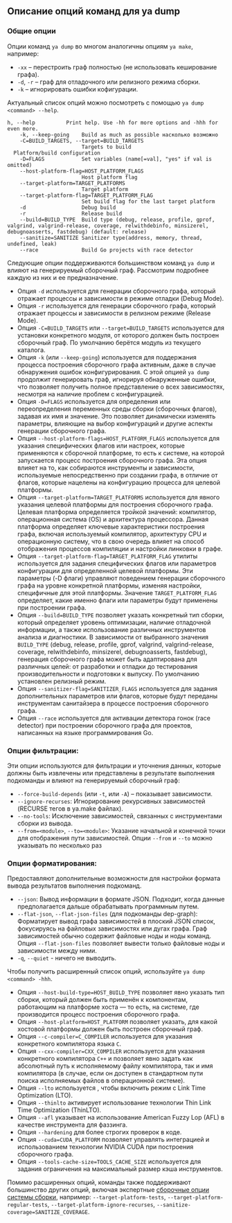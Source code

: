 ## Описание опций команд для ya dump

### Общие опции
Опции команд `ya dump` во многом аналогичны опциям `ya make`, например:
* `-xx` – перестроить граф полностью (не использовать кеширование графа).
* `-d`, `-r` – граф для отладочного или релизного режима сборки.
* `-k` – игнорировать ошибки кофигурации.

Актуальный список опций можно посмотреть с помощью `ya dump <command> --help`. 
```
h, --help          Print help. Use -hh for more options and -hhh for even more.
    -k, --keep-going    Build as much as possible насколько возможно
    -C=BUILD_TARGETS, --target=BUILD_TARGETS
                        Targets to build
  Platform/build configuration
    -D=FLAGS            Set variables (name[=val], "yes" if val is omitted)
    --host-platform-flag=HOST_PLATFORM_FLAGS
                        Host platform flag
    --target-platform=TARGET_PLATFORMS
                        Target platform
    --target-platform-flag=TARGET_PLATFORM_FLAG
                        Set build flag for the last target platform
    -d                  Debug build
    -r                  Release build
    --build=BUILD_TYPE  Build type (debug, release, profile, gprof, valgrind, valgrind-release, coverage, relwithdebinfo, minsizerel, debugnoasserts, fastdebug) (default: release)
    --sanitize=SANITIZE Sanitizer type(address, memory, thread, undefined, leak)
    --race              Build Go projects with race detector
```

Следующие опции поддерживаются большинством команд `ya dump` и влияют на генерируемый сборочный граф. Рассмотрим подробнее каждую из них и ее предназначение.

* Опция `-d` используется для генерации сборочного графа, который отражает процессы и зависимости в режиме отладки (Debug Mode).
* Опция `-r`  используется для генерации сборочного графа, который отражает процессы и зависимости в релизном режиме (Release Mode).
* Опция `-C=BUILD_TARGETS` или `--target=BUILD_TARGETS` используется для установки конкретного модуля, от которого должен быть построен сборочный граф. По умолчанию берётся модуль из текущего каталога.
* Опция `-k` (или `--keep-going`)  используется для поддержания процесса построения сборочного графа активным, даже в случае обнаружения ошибок конфигурирования. С этой опцией `ya dump` продолжит генерировать граф, игнорируя обнаруженные ошибки, что позволяет получить полное представление о всех зависимостях, несмотря на наличие проблем с конфигурацией.
* Опция `-D=FLAGS` используется для определения или переопределения переменных среды сборки (сборочных флагов), задавая их имя и значение. Это позволяет динамически изменять параметры, влияющие на выбор конфигураций и другие аспекты генерации сборочного графа.
* Опция `--host-platform-flags=HOST_PLATFORM_FLAGS` используется для указания специфических флагов или настроек, которые применяются к сборочной платформе, то есть к системе, на которой запускается процесс построения сборочного графа. Эта опция влияет на то, как собираются инструменты и зависимости, используемые непосредственно при создании графа, в отличие от флагов, которые нацелены на конфигурацию процесса для целевой платформы.
* Опция `--target-platform=TARGET_PLATFORMS`  используется для явного указания целевой платформы для построения сборочного графа. Целевая платформа определяется тройкой значений: компилятор, операционная система (OS) и архитектура процессора. Данная платформа определяет ключевые характеристики построения графа, включая используемый компилятор, архитектуру CPU и операционную систему, что в свою очередь влияет на способ отображения процессов компиляции и настройки линковки в графе. 
* Опция `--target-platform-flag=TARGET_PLATFORM_FLAG` утилиты используется для задания специфических флагов или параметров конфигурации для определенной целевой платформы. Эти параметры (-D флаги) управляют поведением генерации сборочного графа на уровне конкретной платформы, изменяя настройки, специфичные для этой платформы. Значение `TARGET_PLATFORM_FLAG` определяет, какие именно флаги или параметры будут применены при построении графа. 
* Опция `--build=BUILD_TYPE`  позволяет указать конкретный тип сборки, который определяет уровень оптимизации, наличие отладочной информации, а также использование различных инструментов анализа и диагностики. В зависимости от выбранного значения `BUILD_TYPE` (debug, release, profile, gprof, valgrind, valgrind-release, coverage, relwithdebinfo, minsizerel, debugnoasserts, fastdebug), генерация сборочного графа может быть адаптирована для различных целей: от разработки и отладки до тестирования производительности и подготовки к выпуску. По умолчанию установлен релизный режим.
* Опция `--sanitizer-flag=SANITIZER_FLAGS` используется для задания дополнительных параметров или флагов, которые будут переданы инструментам санитайзера в процессе построения сборочного графа.
* Опция `--race` используется для активации детектора гонок (race detector) при построении сборочного графа для проектов, написанных на языке программирования Go.

### Опции фильтрации:

Эти опции используются для фильтрации и уточнения данных, которые должны быть извлечены или представлены в результате выполнения подкоманды и влияют на генерируемый сборочный граф:
- `--force-build-depends` (или `-t`, или `-A`) – показывает зависимости. 
- `--ignore-recurses`: Игнорирование рекурсивных зависимостей (RECURSE тегов в ya.make файлах).
- `--no-tools`: Исключение зависимостей, связанных с инструментами сборки из вывода.
- `--from=<module>`, `--to=<module>`: Указание начальной и конечной точки для отображения пути зависимостей. Опции `--from` и `--to` можно указывать по несколько раз

### Опции форматирования:

Предоставляют дополнительные возможности для настройки формата вывода результатов выполнения подкоманд.

- `--json`: Вывод информации в формате JSON. Подходит, когда данные предполагается дальше обрабатывать программным путем.
- `--flat-json`, `--flat-json-files` (для подкоманды dep-graph):  Форматирует вывод графа зависимостей в плоский JSON список, фокусируясь на файловых зависимостях или дугах графа. Граф зависимостей обычно содержит файловые ноды и ноды команд. Опция `--flat-json-files` позволяет вывести только файловые ноды и зависимости между ними.
- `-q`, `--quiet` - ничего не выводить.

Чтобы получить расширенный список опций, используйте `ya dump <command> -hhh`.

* Опция `--host-build-type=HOST_BUILD_TYPE` позволяет явно указать тип сборки, который должен быть применён к компонентам, работающим на платформе хоста — то есть, на системе, где производится процесс построения сборочного графа.
* Опция `--host-platform=HOST_PLATFORM` позволяет указать, для какой хостовой платформы должен быть построен сборочный граф.
* Опция `--c-compiler=C_COMPILER` используется для указания конкретного компилятора языка `C`.
* Опция `--cxx-compiler=CXX_COMPILER` используется для указания конкретного компилятора `C++` и позволяет явно задать как абсолютный путь к исполняемому файлу компилятора, так и имя компилятора (в случае, если он доступен в стандартном пути поиска исполняемых файлов в операционной системе).
* Опция `--lto` используется , чтобы включить режим с Link Time Optimization (LTO).
* Опция `--thinlto` активирует использование технологии Thin Link Time Optimization (ThinLTO).
* Опция `--afl` указывает на использование American Fuzzy Lop (AFL) в качестве инструмента для фаззинга.
* Опция `--hardening` для более строгих проверок в коде.
* Опция `--cuda=CUDA_PLATFORM` позволяет управлять интеграцией и использованием технологии NVIDIA CUDA при построения сборочного графа.
* Опция `--tools-cache-size=TOOLS_CACHE_SIZE` используется для задания ограничения на максимальный размер кэша инструментов.

Помимо расширенных опций, команды также поддерживают большинство других опций, включая экспертные [сборочные опции системы сборки](ya_make2.md), например: `--target-platform-tests`, `--target-platform-regular-tests`, `--target-platform-ignore-recurses`, `--sanitize-coverage=SANITIZE_COVERAGE`.
